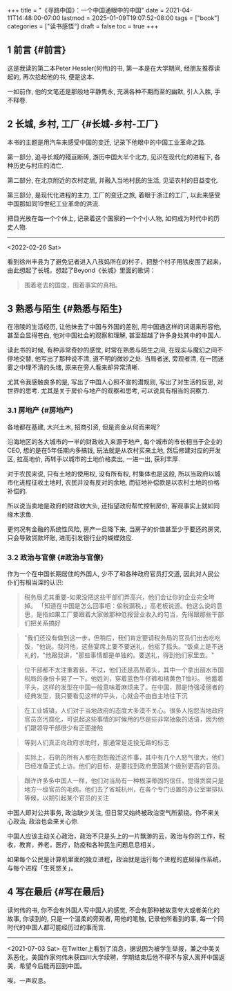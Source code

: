 +++
title = "《寻路中国》：一个中国通眼中的中国"
date = 2021-04-11T14:48:00-07:00
lastmod = 2025-01-09T19:07:52-08:00
tags = ["book"]
categories = ["读书感悟"]
draft = false
toc = true
+++

## <span class="section-num">1</span> 前言 {#前言}

这是我读的第二本Peter Hessler(何伟)的书, 第一本是在大学期间, 经朋友推荐读起的, 再次拾起他的书, 便是这本.

一如前作, 他的文笔还是那般地平静隽永, 充满各种不期而至的幽默, 引人入胜, 手不释卷.


## <span class="section-num">2</span> 长城, 乡村, 工厂 {#长城-乡村-工厂}

本书的主题是用汽车来感受中国的变迁, 记录下他眼中的中国工业革命之路.

第一部分, 追寻长城的殘亘断砖, 游历中国大半个北方, 见识在现代化的进程下, 各种历史与村庄的消亡.

第二部分, 在北京附近的农村定居, 并融入当地村民的生活, 见证农村的日益变化.

第三部分, 是现代化进程的主力, 工厂的变迁之旅, 着眼于浙江的工厂, 以此来感受中国那如同19世纪工业革命的洪流.

把目光放在每一个个体上, 记录着这个国家的一个个小人物, 如何成为时代中的历史人物.

----

<span class="timestamp-wrapper"><span class="timestamp">&lt;2022-02-26 Sat&gt;</span></span>

看到徐州丰县为了避免记者进入八孩妈所在的村子，把整个村子用铁皮围了起来，由此想起了长城，想起了Beyond《长城》里面的歌词：

> 围着老去的国度，围着事实的真相。


## <span class="section-num">3</span> 熟悉与陌生 {#熟悉与陌生}

在涪陵的生活经历, 让他抹去了中国与外国的差别, 用中国通这样的词语来形容他, 甚至会显得苍白, 他对中国社会的观察和理解,
甚至超越了许多身处其中的中国人.

读此书的时候, 有种非常奇妙的感觉, 时常在熟悉与陌生之间, 在现实与魔幻之间不停地交替, 他写出了那种说不清, 道不明的微妙之处.
当局者迷, 旁观者清, 在一团迷雾之中理不清的头绪, 原来在旁人看来却异常清晰.

尤其令我感触良多的是, 写出了中国人心照不宣的潜规则, 写出了对生活的反思, 对世界的思考. 尤其是关于房价与地产的观察和思考, 可以说具有相当的洞察力.


### <span class="section-num">3.1</span> 房地产 {#房地产}

各地都在基建, 大兴土木, 招商引资, 但是资金从何而来呢?

沿海地区的各大城市的一半的财政收入来源于地产, 每个城市的市长相当于企业的CEO, 想的是在5年任期内多搞钱,
玩法就是从农村买来土地, 然后修建对应的开发区, 拉高地价, 再转手以城市的土地价格卖出, 一进一出, 获利丰厚.

对于农民来说, 只有土地的使用权, 没有所有权, 村集体也是这般, 所以当政府以城市化进程征收土地时, 农民并没有反对的余地,
而征地补偿款是以农村土地的价格补偿的.

所以说当卖地是政府的财政收大头, 还指望政府帮忙控制房价, 客观事实上就如同缘木求鱼.

更何况有金融的系统性风险, 房产一旦降下来, 当房子的价值甚至少于要还的房贷, 只会导致贷款坏账, 进而引发银行业的蝴蝶效应.


### <span class="section-num">3.2</span> 政治与官僚 {#政治与官僚}

作为一个在中国长期居住的外国人, 少不了和各种政府官员打交道, 因此对人民公仆们有相当深的认识:

> 税务局尤其重要-如果没把这些干部们弄高兴，他们会让你的企业完全垮掉。
> 「知道在中国是怎么回事吧：偷税漏税，」高老板说道。他这么说的意思，是指如果工厂要跟着大家做那种低报营业收入的勾当，先得跟那些干部们把关系搞好

<!--quoteend-->

> "我们还没有做到这一步，但稍后，我们肯定要请税务局的官员们出去吃吃饭，"他说。我问他，这些宴席上要不要送礼，他摇了摇头。"饭桌上是不送礼的，"他跟我讲，"那些事情都是单独的。要送礼，得到他们家里去。"

<!--quoteend-->

> 位干部都不太注重着装，不过，他们还是高昂着头，其中一个拿出丽水市国税局的身份卡晃了一下。他姓刘，穿着蓝色牛仔裤和橘黄色T恤衫。
> 他蓄着平头，这样的发型在中国一般意味着麻烦来了。在中国，那是恃强凌弱者的经典发型，我只要看见这样的平头，心就会不由自主地往下沉

<!--quoteend-->

> 在工业城镇，人们对于当地政府的态度大多漠不关心。很多人抱怨当地政府官员贪污腐化，可说起这些事情的时候用的尽是些非常抽象的话语，因为他们跟领导干部很少有正面接触

<!--quoteend-->

> 等到人们真正向政府求助时，那通常是走投无路的标志

<!--quoteend-->

> 实际上，石帆的所有人都在抱怨搬迁这件事，其中有几个人怒气很大，他们已经准备正式上访。他们的目标，是要找到政府里面某个级别更高的官员。

<!--quoteend-->

> 跟许许多多中国人一样，他们对当局有一种根深蒂固的信任，觉得贪腐只是地方一级官员的毛病。他们去了省城杭州，在各个专门设置的办公室里排队等候，以期引起某个官员的关注

中国人即对公共事务, 政治缺少关注, 但日常又始终被政治空气所萦绕。你不来关心政治, 政治也会来关心你.

中国人应该主动关心政治，政治不只是头上的一片飘渺的云，政治与你的工作，税收，教育，养老，医疗，防疫和各种民生问题息息相关。

如果每个公民是计算机里面的独立进程，政治就是运行每个进程的底层操作系统，与每个进程「生死悠关」。


## <span class="section-num">4</span> 写在最后 {#写在最后}

读何伟的书, 你不会有外国人写中国人的感觉, 不会有那种被故意夸大或者美化的故事, 你读到的, 只是一个温柔的旁观者, 用他的笔触, 记录他所看到的事, 每一个同时代的中国人都可能经历过的事而言.

----
<span class="timestamp-wrapper"><span class="timestamp">&lt;2021-07-03 Sat&gt;</span></span>
在Twitter上看到了消息，据说因为被学生举报，兼之中美关系恶化，美国作家何伟未获四川大学续聘，学期结束后他不得不与家人离开中国返美，希望今后能再回到中国。

唉，一声叹息。
